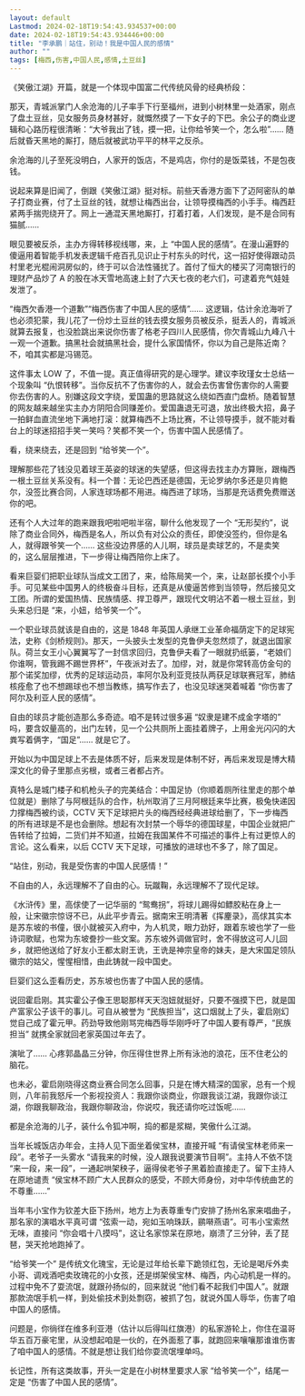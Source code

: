 ```yaml
---
layout: default
Lastmod: 2024-02-18T19:54:43.934537+00:00
date: 2024-02-18T19:54:43.934446+00:00
title: "李承鹏｜站住，别动！我是中国人民的感情"
author: ""
tags: [梅西,伤害,中国人民,感情,土豆丝]
---
```


《笑傲江湖》开篇，就是一个体现中国富二代传统风骨的经典桥段：

那天，青城派掌门人余沧海的儿子率手下行至福州，进到小树林里一处酒家，刚点了盘土豆丝，见女服务员身材甚好，就慨然摸了一下女子的下巴。余公子的商业逻辑和心路历程很清晰：“大爷我出了钱，摸一把，让你给爷笑一个，怎么啦”…… 随后就昏天黑地的厮打，随后就被武功平平的林平之反杀。

余沧海的儿子至死没明白，人家开的饭店，不是鸡店，你付的是饭菜钱，不是包夜钱。

说起来算是旧闻了，倒跟《笑傲江湖》挺对标。前些天香港方面下了迈阿密队的单子打商业赛，付了土豆丝的钱，就想让梅西出台，让领导摸梅西的小手手。梅西赶紧两手揣兜绕开了。网上一通混天黑地厮打，打着打着，人们发现，是不是合同有猫腻……

眼见要被反杀，主办方得转移视线哪，来，上 “中国人民的感情”。在漫山遍野的傻逼用着智能手机发表逻辑千疮百孔见识止于村东头的时代，这一招好使得跟动员村里老光棍闹洞房似的，终于可以合法性骚扰了。首付了恒大的楼买了河南银行的理财产品炒了 A 的股在冰天雪地高速上封了六天七夜的老六们，可逮着充气娃娃发泄了。

“梅西欠香港一个道歉”“梅西伤害了中国人民的感情”…… 这逻辑，估计余沧海听了也必须犯蒙，我儿花了一份炒土豆丝的钱去摸女服务员被反杀，挺丢人的，青城派就算去报复，也没脸跳出来说你伤害了格老子四川人民感情，你欠青城山九峰八十一观一个道歉。搞黑社会就搞黑社会，提什么家国情怀，你以为自己是陈近南？不，咱其实都是冯锡范。

这件事太 LOW 了，不值一提。真正值得研究的是心理学。建议李玫瑾女士总结一个现象叫 “仇恨转移”。当你反抗不了伤害你的人，就会去伤害曾伤害你的人需要你去伤害的人。别嫌这段文字绕，爱国蛊的思路就这么绕如西直门盘桥。随着智慧的网友越来越坐实主办方阴阳合同赚差价。爱国蛊退无可退，放出终极大招，鼻子一拍鲜血直流坐地下满地打滚：就算梅西不上场比赛，不让领导摸手，就不能对看台上的球迷招招手笑一笑吗？笑都不笑一个，伤害中国人民感情了。

看，绕来绕去，还是回到 “给爷笑一个”。

理解那些花了钱没见着球王英姿的球迷的失望感，但这得去找主办方算账，跟梅西一根土豆丝关系没有。科一个普：无论巴西还是德国，无论罗纳尔多还是贝肯鲍尔，没签比赛合同，人家连球场都不用进。梅西进了球场，当那是充话费免费赠送你的吧。

还有个人大过年的跑来跟我吧啦吧啦半宿，聊什么他发现了一个 “无形契约”，说除了商业合同外，梅西是名人，所以负有对公众的责任，即使没签约，但你是名人，就得跟爷笑一个…… 这些没边界感的人儿啊，球员是卖球艺的，不是卖笑的，这么层层推进，下一步得让梅西陪你上床了。

看来巨婴们把职业球队当成文工团了，来，给陈局笑一个，来，让赵部长摸个小手手。可见某些中国男人的终极奋斗目标，还真是从傻逼苦修到当领导，然后接见文工团。所谓的爱国热情、民族情感、捍卫尊严，跟现代文明沾不着一根土豆丝，到头来总归是 “来，小妞，给爷笑一个”。

一个职业球员就该是自由的，这是 1848 年英国人承继工业革命福荫定下的足球宪法，史称《剑桥规则》。那天，一头披头士发型的克鲁伊夫忽然烦了，就退出国家队。荷兰女王小心翼翼写了一封信求回归，克鲁伊夫看了一眼就扔纸篓，“老娘们你谁啊，管我踢不踢世界杯”，午夜派对去了。加缪，对，就是你常转高仿金句的那个诺奖加缪，优秀的足球运动员，率阿尔及利亚竞技队两获足球联赛冠军，肺结核痊愈了也不想踢球也不想当教练，搞写作去了，也没见球迷哭着喊着 “你伤害了阿尔及利亚人民的感情”。

自由的球员才能创造那么多奇迹。咱不是转过很多遍 “奴隶是建不成金字塔的” 吗，要含奴量高的，出门左转，见一个公共厕所上面挂着牌子，上用金光闪闪的大粪写着俩字，“国足”…… 就是它了。

开始以为中国足球上不去是体质不好，后来发现是体制不好，再后来发现是博大精深文化的骨子里那点劣根，或者三者都占齐。

真特么是城门楼子和机枪头子的完美结合：中国足协（你顺着厕所往里走的那个单位就是）删除了与阿根廷队的合作，杭州取消了三月阿根廷来华比赛，极兔快递因力撑梅西被约谈，CCTV 天下足球把片头的梅西经经典进球给删了，下一步梅西的所有进球是不是也会删除。想起有次封禁一个辱华的德国球星，中国企业就把广告转给了拉姆，二货们并不知道，拉姆在我国某件不可描述的事件上有过更惊人的言论。这么看来，以后 CCTV 天下足球，可播放的进球也不多了，除了国足。

“站住，别动，我是受伤害的中国人民感情！”

不自由的人，永远理解不了自由的心。玩蹴鞠，永远理解不了现代足球。

《水浒传》里，高俅使了一记华丽的 “鸳鸯拐”，将球儿踢得如鳔胶粘在身上一般，让宋徽宗惊讶不已，从此平步青云。据南宋王明清著《挥麈录》，高俅其实本是苏东坡的书僮，很小就被买入府中，为人机灵，眼力劲好，跟着东坡也学了一些诗词歌赋，也常为东坡誊抄一些文案。苏东坡外调做官时，舍不得放这可人儿回乡，就把他送给了好友小王都太尉王诜，王诜是神宗皇帝的妹夫，是大宋国足领队徽宗的姑父，惺惺相惜，由此铸就一段中国史。

巨婴们这么歪看历史，苏东坡也伤害了中国人民的感情。

说回霍启刚。其实霍公子像王思聪那样天天泡妞就挺好，只要不强摸下巴，就是国产富家公子该干的事儿。可自从被誉为 “民族担当”，这口烟就上了头，霍启刚幻觉自己成了霍元甲。药劲导致他刚骂完梅西辱华刚呼吁了中国人要有尊严，“民族担当” 就携全家就回老家英国过年去了。

演呲了…… 心疼郭晶晶三分钟，你压得住世界上所有泳池的浪花，压不住老公的脑花。

也未必，霍启刚晓得这商业赛合同怎么回事，只是在博大精深的国家，总有一个规则，八年前我怒斥一个影视投资人：我跟你谈商业，你跟我谈江湖，我跟你谈江湖，你跟我聊政治，我跟你聊政治，你说哎，我还请你吃过饭呢……

都是余沧海的儿子，装什么令狐冲啊，捣的都是浆糊，笑傲什么江湖。

当年长城饭店办年会，主持人见下面坐着侯宝林，直接开喊 “有请侯宝林老师来一段”。老爷子一头雾水 “请我来的时候，没人跟我说要演节目啊”。主持人不依不饶 “来一段，来一段”，一通起哄架秧子，逼得侯老爷子黑着脸直接走了。留下主持人在原地谴责 “侯宝林不顾广大人民群众的感受，不顾大师身份，对中华传统曲艺的不尊重……”

当年韦小宝作为钦差大臣下扬州，地方上为表尊重专门安排了扬州名家来唱曲子，那名家的演唱水平真可谓 “弦索一动，宛如玉响珠跃，鹂啭燕语”。可韦小宝索然无味，直接问 “你会唱十八摸吗”，这让名家惊呆在原地，崩溃了三分钟，丢了琵琶，哭天抢地跑掉了。

“给爷笑一个” 是传统文化瑰宝，无论是过年给长辈下跪领红包，无论是喝斥外卖小哥、调戏酒吧卖玫瑰花的小女孩，还是绑架侯宝林、梅西，内心动机是一样的。过程中免不了耍流氓，就跟孙扬似的，回来就说 “他们看不起我们中国人”。就跟那款流氓手机一样，到处偷技术到处剽窃，被抓了包，就说外国人辱华，伤害了咱中国人的感情。

问题是，你徜徉在维多利亚港（估计以后得叫红旗港）的私家游轮上，你住在温哥华五百万豪宅里，从没想起咱是一伙的，在外面惹了事，就跑回来嚷嚷那谁谁伤害了咱中国人的感情。不就是想让我们给你耍流氓埋单吗。

长记性，所有这类故事，开头一定是在小树林里要求人家 “给爷笑一个”，结尾一定是 “伤害了中国人民的感情”。

